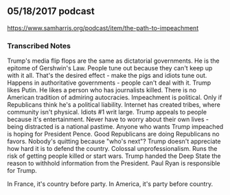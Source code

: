 ## 05/18/2017 podcast

https://www.samharris.org/podcast/item/the-path-to-impeachment

### Transcribed Notes

Trump's media flip flops are the same as dictatorial governments.
He is the epitome of Gershwin's Law.
People tune out because they can't keep up with it all. That's the desired effect - make the pigs and idiots tune out.
Happens in authoritative governments - people can't deal with it.
Trump likes Putin. He likes a person who has journalists killed.
There is no American tradition of admiring autocracies.
Impeachment is political. Only if Republicans think he's a political liability.
Internet has created tribes, where community isn't physical. Idiots #1 writ large.
Trump appeals to people because it's entertainment. Never have to worry about their own lives - being distracted is a national pastime.
Anyone who wants Trump impeached is hoping for President Pence.
Good Republicans are doing Republicans no favors.
Nobody's quitting because "who's next"?
Trump doesn't appreciate how hard it is to defend the country.  Colossal unprofessionalism. Runs the risk of getting people killed or start wars.
Trump handed the Deep State the reason to withhold information from the President.
Paul Ryan is responsible for Trump.

In France, it's country before party.
In America, it's party before country.